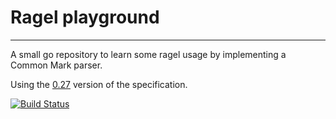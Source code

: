 # Ragel playground

---

A small go repository to learn some ragel usage by implementing a Common Mark parser.

Using the [0.27](http://spec.commonmark.org/0.27/) version of the specification.

[![Build Status](https://travis-ci.org/mariusor/cmarkparser.svg?branch=master)](https://travis-ci.org/mariusor/cmarkparser)
